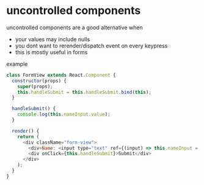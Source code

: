 # uncontrolled components
uncontrolled components are a good alternative when
- your values may include nulls
- you dont want to rerender/dispatch event on every keypress
- this is mostly useful in forms

example
```javascript
class FormView extends React.Component {
  constructor(props) {
    super(props);
    this.handleSubmit = this.handleSubmit.bind(this);
  }

  handleSubmit() {
    console.log(this.nameInput.value);
  }

  render() {
    return (
      <div className="form-view">
        <div>Name: <input type="text" ref={(input) => this.nameInput = input}/></div>
        <div onClick={this.handleSubmit}>Submit</div>
      </div>
    );
  }
}
```
